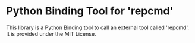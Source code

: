 # Python Binding Tool for 'repcmd'

This library is a Python Binding tool to call an external tool called 'repcmd'. It is provided under the MIT License.
